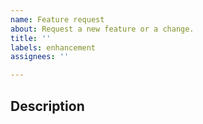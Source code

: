 ```yaml
---
name: Feature request
about: Request a new feature or a change.
title: ''
labels: enhancement
assignees: ''

---
```


## Description
